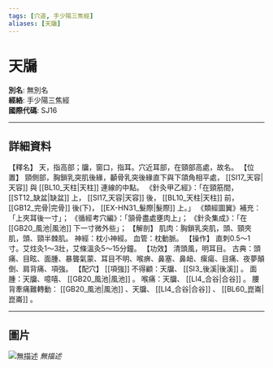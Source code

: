 ```yaml
---
tags: [穴道, 手少陽三焦經]
aliases: [天牖]
---
```


# 天牖

**別名**: 無別名  
**經絡**: 手少陽三焦經  
**國際代碼**: SJ16  

---

## 詳細資料
【釋名】
天，指高部；牖，窗口，指耳。穴近耳部，在頸部高處，故名。
【位置】
頸側部，胸鎖乳突肌後緣，顳骨乳突後緣直下與下頜角相平處， [[SI17_天容|天容]] 與 [[BL10_天柱|天柱]] 連線的中點。
《針灸甲乙經》：「在頸筋間， [[ST12_缺盆|缺盆]] 上， [[SI17_天容|天容]] 後， [[BL10_天柱|天柱]] 前， [[GB12_完骨|完骨]] 後(下)， [[EX-HN31_髮際|髮際]] 上。」
《類經圖翼》補充：「上夾耳後一寸」；
《循經考穴編》：「頷骨盡處壅肉上」；
《針灸集成》：「在 [[GB20_風池|風池]] 下一寸微外些」；
【解剖】
肌肉：胸鎖乳突肌，頭、頸夾肌，頭、頸半棘肌。
神經：枕小神經。
血管：枕動脈。
【操作】
直刺0.5～1寸。艾炷灸1～3壯，艾條溫灸5～15分鐘。
【功效】
清頭風，明耳目。
古典：頭痛、目眩、面腫、暴聾氣蒙、耳目不明、喉痹、鼻塞、鼻衄、瘰瘍、目痛、夜夢顛倒、肩背痛、項強。
【配穴】 [[項強]] 不得顧：天牖、 [[SI3_後溪|後溪]] 。
面腫：天牖、噫嘻、 [[GB20_風池|風池]] 。
喉痛：天牖、 [[LI4_合谷|合谷]] 。
腰背牽痛難轉動： [[GB20_風池|風池]] 、天牖、 [[LI4_合谷|合谷]] 、 [[BL60_崑崙|崑崙]] 。

---

## 圖片
![無描述](https://yibian.hopto.org/pic/shu16/312.gif)
_無描述_

